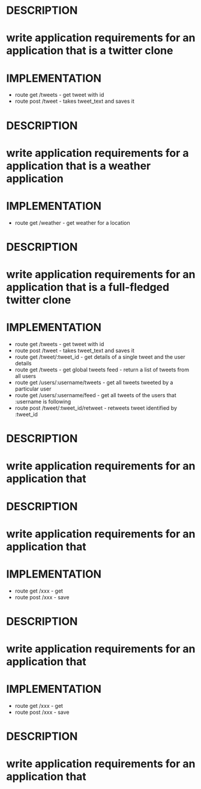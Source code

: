 # DESCRIPTION
# write application requirements for an application that is a twitter clone
# IMPLEMENTATION
- route get /tweets - get tweet with id
- route post /tweet - takes tweet_text and saves it
# DESCRIPTION
# write application requirements for a application that is a weather application
# IMPLEMENTATION
- route get /weather - get weather for a location
# DESCRIPTION
# write application requirements for an application that is a full-fledged twitter clone
# IMPLEMENTATION
- route get /tweets - get tweet with id
- route post /tweet - takes tweet_text and saves it
- route get /tweet/:tweet_id - get details of a single tweet and the user details
- route get /tweets - get global tweets feed - return a list of tweets from all users
- route get /users/:username/tweets - get all tweets tweeted by a particular user
- route get /users/:username/feed - get all tweets of the users that :username is following
- route post /tweet/:tweet_id/retweet - retweets tweet identified by :tweet_id
# DESCRIPTION
# write application requirements for an application that <PROMPT>

# DESCRIPTION
# write application requirements for an application that
# IMPLEMENTATION
- route get /xxx - get
- route post /xxx - save

# DESCRIPTION
# write application requirements for an application that
# IMPLEMENTATION
- route get /xxx - get
- route post /xxx - save

# DESCRIPTION
# write application requirements for an application that <PROMPT>
